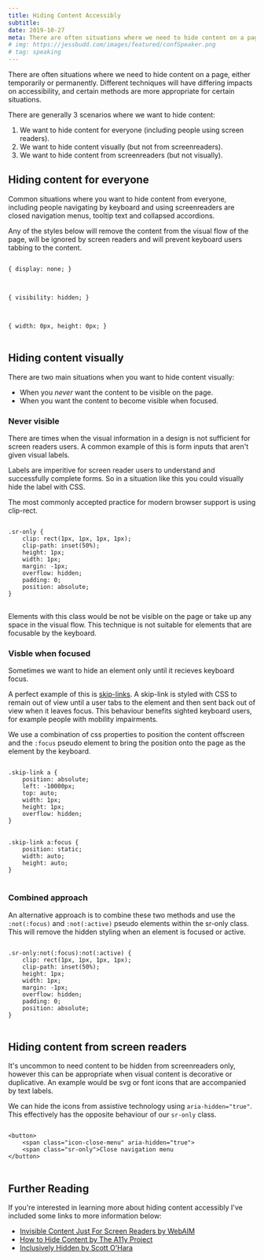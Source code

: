 ```yaml
---
title: Hiding Content Accessibly
subtitle: 
date: 2019-10-27
meta: There are often situations where we need to hide content on a page, here's how to do so accessibily.
# img: https://jessbudd.com/images/featured/confSpeaker.png
# tag: speaking
---
```


<p class="subtitle">There are often situations where we need to hide content on a page, either temporarily or permanently. Different techniques will have differing impacts on accessibility, and certain methods are more appropriate for certain situations.</p> 

<!-- 
I want to quickly cover some of those situations, and which method would be appropriate to ensure web accessibility.  -->

<!-- If you're new to accessibility, I recommend checking out <a href="#">Microsoft's What Is Inclusive Design</a>. -->

There are generally 3 scenarios where we want to hide content:

1. We want to hide content for everyone (including people using screen readers).
1. We want to hide content visually (but not from screenreaders).
1. We want to hide content from screenreaders (but not visually).

## Hiding content for everyone

<!-- ### Usecase: -->

Common situations where you want to hide content from everyone, including people navigating by keyboard and using screenreaders are closed navigation menus, tooltip text and collapsed accordions. 

Any of the styles below will  remove the content from the visual flow of the page, will be ignored by screen readers and will prevent keyboard users tabbing to the content. 

<!-- ### Method: -->
<pre>
<code class="language-css">
{ display: none; }
</code>
</pre>

<pre>
<code class="language-css">
{ visibility: hidden; }
</code>
</pre>

<pre>
<code class="language-css">
{ width: 0px, height: 0px; }
</code>
</pre>



## Hiding content visually

There are two main situations when you want to hide content visually:

- When you _never_ want the content to be visible on the page.
- When you want the content to become visible when focused.

### Never visible

There are times when the visual information in a design is not sufficient for screen readers users. A common example of this is form inputs that aren't given visual labels. 

Labels are imperitive for screen reader users to understand and successfully complete forms. So in a situation like this you could visually hide the label with CSS. 

The most commonly accepted practice for modern browser support is using clip-rect.

<pre>
<code class="language-css">
.sr-only {
    clip: rect(1px, 1px, 1px, 1px);
    clip-path: inset(50%);
    height: 1px;
    width: 1px;
    margin: -1px;
    overflow: hidden;
    padding: 0;
    position: absolute;
}
</code>
</pre>

Elements with this class would be not be visible on the page or take up any space in the visual flow. This technique is not suitable for elements that are focusable by the keyboard.

### Visble when focused

Sometimes we want to hide an element only until it recieves keyboard focus. 

A perfect example of this is [skip-links](https://webaim.org/techniques/skipnav/). A skip-link is styled with CSS to remain out of view until a user tabs to the element and then sent back out of view when it leaves focus. This behaviour benefits sighted keyboard users, for example people with mobility impairments.

<!-- ### Method - Visble when focused: -->

We use a combination of css properties to position the content offscreen and the ```:focus``` pseudo element to bring the position onto the page as the element by the keyboard.

<pre style="margin-bottom:0;">
<code class="language-css">
.skip-link a {
    position: absolute;
    left: -10000px;
    top: auto;
    width: 1px;
    height: 1px;
    overflow: hidden;
}
</code>
</pre>
<pre style="margin-top:0">
<code class="language-css">
.skip-link a:focus { 
    position: static; 
    width: auto; 
    height: auto;
}
</code>
</pre>


### Combined approach
An alternative approach is to combine these two methods and use the ```:not(:focus)``` and ```:not(:active)``` pseudo elements within the sr-only class. This will remove the hidden styling when an element is focused or active. 

<pre>
<code class="language-css">
.sr-only:not(:focus):not(:active) {
    clip: rect(1px, 1px, 1px, 1px);
    clip-path: inset(50%);
    height: 1px;
    width: 1px;
    margin: -1px;
    overflow: hidden;
    padding: 0;
    position: absolute;
}
</code>
</pre>

## Hiding content from screen readers

<!-- ### Usecase: -->

It's uncommon to need content to be hidden from screenreaders only, however this can be appropriate when visual content is decorative or duplicative. An example would be svg or font icons that are accompanied by text labels. 

We can hide the icons from assistive technology using ```aria-hidden="true"```. This effectively has the opposite behaviour of our ```sr-only``` class.

<!-- ### Method: -->

<pre>
<code class="language-markup">
&lt;button>
    &lt;span class="icon-close-menu" aria-hidden="true"></span> 
    &lt;span class="sr-only">Close navigation menu</span>
&lt;/button>
</code>
</pre>

## Further Reading

If you're interested in learning more about hiding content accessibly I've included some links to more information below:

- [Invisible Content Just For Screen Readers by WebAIM](https://webaim.org/techniques/css/invisiblecontent/)
- [How to Hide Content by The A11y Project](https://a11yproject.com/posts/how-to-hide-content/)
- [Inclusively Hidden by Scott O'Hara](https://www.scottohara.me/blog/2017/04/14/inclusively-hidden.html)

